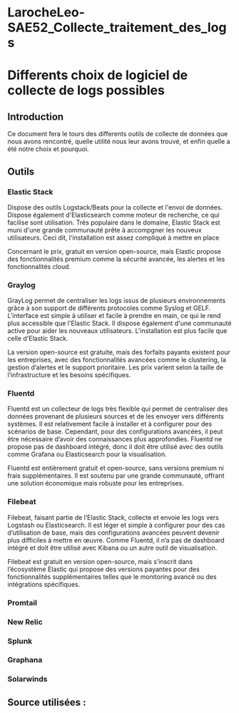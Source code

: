 # LarocheLeo-SAE52_Collecte_traitement_des_logs

# Differents choix de logiciel de collecte de logs possibles 

## Introduction
Ce document fera le tours des differents outils de collecte de données que nous avons rencontré, quelle utilité nous leur avons trouvé, et enfin quelle a été notre choix et pourquoi.

## Outils 

### Elastic Stack

Dispose des outils Logstack/Beats pour la collecte et l'envoi de données. Dispose également d'Elasticsearch comme moteur de recherche, ce qui facilise sont utilisation. Très populaire dans le domaine, Elastic Stack est muni d'une grande communauté prête à accompgner les nouveux utilisateurs. Ceci dit, l'installation est assez compliqué à mettre en place

Concernant le prix, gratuit en version open-source, mais Elastic propose des fonctionnalités premium comme la sécurité avancée, les alertes et les fonctionnalités cloud.

### Graylog

GrayLog permet de centraliser les logs issus de plusieurs environnements grâce à son support de différents protocoles comme Syslog et GELF. L'interface est simple à utiliser et facile à prendre en main, ce qui le rend plus accessible que l'Elastic Stack. Il dispose également d'une communauté active pour aider les nouveaux utilisateurs. L'installation est plus facile que celle d'Elastic Stack.

La version open-source est gratuite, mais des forfaits payants existent pour les entreprises, avec des fonctionnalités avancées comme le clustering, la gestion d’alertes et le support prioritaire. Les prix varient selon la taille de l’infrastructure et les besoins spécifiques.



### Fluentd

Fluentd est un collecteur de logs très flexible qui permet de centraliser des données provenant de plusieurs sources et de les envoyer vers différents systèmes. Il est relativement facile à installer et à configurer pour des scénarios de base. Cependant, pour des configurations avancées, il peut être nécessaire d’avoir des connaissances plus approfondies. Fluentd ne propose pas de dashboard intégré, donc il doit être utilisé avec des outils comme Grafana ou Elasticsearch pour la visualisation.

Fluentd est entièrement gratuit et open-source, sans versions premium ni frais supplémentaires. Il est soutenu par une grande communauté, offrant une solution économique mais robuste pour les entreprises.

### Filebeat

Filebeat, faisant partie de l’Elastic Stack, collecte et envoie les logs vers Logstash ou Elasticsearch. Il est léger et simple à configurer pour des cas d’utilisation de base, mais des configurations avancées peuvent devenir plus difficiles à mettre en œuvre. Comme Fluentd, il n’a pas de dashboard intégré et doit être utilisé avec Kibana ou un autre outil de visualisation.

Filebeat est gratuit en version open-source, mais s’inscrit dans l’écosystème Elastic qui propose des versions payantes pour des fonctionnalités supplémentaires telles que le monitoring avancé ou des intégrations spécifiques.

### Promtail
### New Relic
### Splunk
### Graphana
### Solarwinds


## Source utilisées : 



